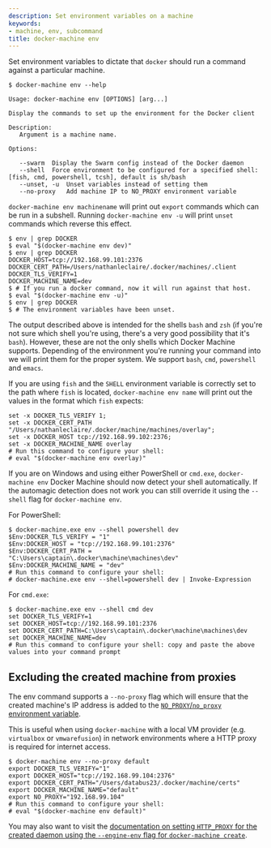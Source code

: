 ```yaml
---
description: Set environment variables on a machine
keywords:
- machine, env, subcommand
title: docker-machine env
---
```


Set environment variables to dictate that `docker` should run a command against
a particular machine.

```none
$ docker-machine env --help

Usage: docker-machine env [OPTIONS] [arg...]

Display the commands to set up the environment for the Docker client

Description:
   Argument is a machine name.

Options:

   --swarm	Display the Swarm config instead of the Docker daemon
   --shell 	Force environment to be configured for a specified shell: [fish, cmd, powershell, tcsh], default is sh/bash
   --unset, -u	Unset variables instead of setting them
   --no-proxy	Add machine IP to NO_PROXY environment variable
```

`docker-machine env machinename` will print out `export` commands which can be
run in a subshell. Running `docker-machine env -u` will print `unset` commands
which reverse this effect.

```none
$ env | grep DOCKER
$ eval "$(docker-machine env dev)"
$ env | grep DOCKER
DOCKER_HOST=tcp://192.168.99.101:2376
DOCKER_CERT_PATH=/Users/nathanleclaire/.docker/machines/.client
DOCKER_TLS_VERIFY=1
DOCKER_MACHINE_NAME=dev
$ # If you run a docker command, now it will run against that host.
$ eval "$(docker-machine env -u)"
$ env | grep DOCKER
$ # The environment variables have been unset.
```

The output described above is intended for the shells `bash` and `zsh` (if
you're not sure which shell you're using, there's a very good possibility that
it's `bash`). However, these are not the only shells which Docker Machine
supports. Depending of the environment you're running your command into we will print them for the proper system.
 We support `bash`, `cmd`, `powershell` and `emacs`.

If you are using `fish` and the `SHELL` environment variable is correctly set to
the path where `fish` is located, `docker-machine env name` will print out the
values in the format which `fish` expects:

```none
set -x DOCKER_TLS_VERIFY 1;
set -x DOCKER_CERT_PATH "/Users/nathanleclaire/.docker/machine/machines/overlay";
set -x DOCKER_HOST tcp://192.168.99.102:2376;
set -x DOCKER_MACHINE_NAME overlay
# Run this command to configure your shell:
# eval "$(docker-machine env overlay)"
```

If you are on Windows and using either PowerShell or `cmd.exe`, `docker-machine env`
 Docker Machine should now detect your shell automatically. If the automagic detection does not work you
  can still override it using the `--shell` flag for `docker-machine env`.

For PowerShell:

```none
$ docker-machine.exe env --shell powershell dev
$Env:DOCKER_TLS_VERIFY = "1"
$Env:DOCKER_HOST = "tcp://192.168.99.101:2376"
$Env:DOCKER_CERT_PATH = "C:\Users\captain\.docker\machine\machines\dev"
$Env:DOCKER_MACHINE_NAME = "dev"
# Run this command to configure your shell:
# docker-machine.exe env --shell=powershell dev | Invoke-Expression
```

For `cmd.exe`:

```none
$ docker-machine.exe env --shell cmd dev
set DOCKER_TLS_VERIFY=1
set DOCKER_HOST=tcp://192.168.99.101:2376
set DOCKER_CERT_PATH=C:\Users\captain\.docker\machine\machines\dev
set DOCKER_MACHINE_NAME=dev
# Run this command to configure your shell: copy and paste the above values into your command prompt
```

## Excluding the created machine from proxies

The env command supports a `--no-proxy` flag which will ensure that the created
machine's IP address is added to the [`NO_PROXY`/`no_proxy` environment
variable](https://wiki.archlinux.org/index.php/Proxy_settings).

This is useful when using `docker-machine` with a local VM provider (e.g.
`virtualbox` or `vmwarefusion`) in network environments where a HTTP proxy is
required for internet access.

```none
$ docker-machine env --no-proxy default
export DOCKER_TLS_VERIFY="1"
export DOCKER_HOST="tcp://192.168.99.104:2376"
export DOCKER_CERT_PATH="/Users/databus23/.docker/machine/certs"
export DOCKER_MACHINE_NAME="default"
export NO_PROXY="192.168.99.104"
# Run this command to configure your shell:
# eval "$(docker-machine env default)"
```

You may also want to visit the [documentation on setting `HTTP_PROXY` for the
created daemon using the `--engine-env` flag for `docker-machine
create`](/machine/reference/create.md#specifying-configuration-options-for-the-created-docker-engine).
